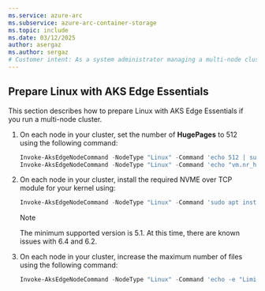```yaml
---
ms.service: azure-arc
ms.subservice: azure-arc-container-storage
ms.topic: include
ms.date: 03/12/2025
author: asergaz
ms.author: sergaz
# Customer intent: As a system administrator managing a multi-node cluster, I want to configure Linux with HugePages and NVME modules, so that I can optimize performance for AKS Edge Essentials.
---
```


## Prepare Linux with AKS Edge Essentials

This section describes how to prepare Linux with AKS Edge Essentials if you run a multi-node cluster.

1. On each node in your cluster, set the number of **HugePages** to 512 using the following command:

   ```powershell
   Invoke-AksEdgeNodeCommand -NodeType "Linux" -Command 'echo 512 | sudo tee /sys/devices/system/node/node0/hugepages/hugepages-2048kB/nr_hugepages'
   Invoke-AksEdgeNodeCommand -NodeType "Linux" -Command 'echo "vm.nr_hugepages=512" | sudo tee /etc/sysctl.d/99-hugepages.conf'
   ```

1. On each node in your cluster, install the required NVME over TCP module for your kernel using:

   ```powershell
   Invoke-AksEdgeNodeCommand -NodeType "Linux" -Command 'sudo apt install linux-modules-extra-`uname -r`'
   ```

   > [!NOTE]
   > The minimum supported version is 5.1. At this time, there are known issues with 6.4 and 6.2.

1. On each node in your cluster, increase the maximum number of files using the following command:

   ```powershell
   Invoke-AksEdgeNodeCommand -NodeType "Linux" -Command 'echo -e "LimitNOFILE=1048576" | sudo tee -a /etc/systemd/system/containerd.service.d/override.conf'
   ```
